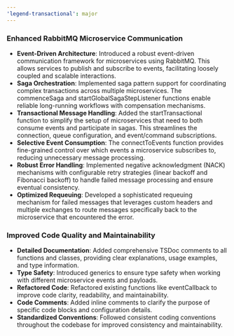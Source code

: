 ```yaml
---
'legend-transactional': major
---
```


### Enhanced RabbitMQ Microservice Communication

-   **Event-Driven Architecture**: Introduced a robust event-driven communication framework for
    microservices using RabbitMQ. This allows services to publish and subscribe to events, facilitating loosely coupled and scalable interactions.
-   **Saga Orchestration**: Implemented saga pattern support for coordinating complex transactions
    across multiple microservices. The commenceSaga and startGlobalSagaStepListener functions enable reliable long-running workflows with compensation mechanisms.
-   **Transactional Message Handling**: Added the startTransactional function to simplify the
    setup of
    microservices that need to both consume events and participate in sagas. This streamlines the connection, queue configuration, and event/command subscriptions.
-   **Selective Event Consumption**: The connectToEvents function provides fine-grained control over
    which events a microservice subscribes to, reducing unnecessary message processing.
-   **Robust Error Handling**: Implemented negative acknowledgment (NACK) mechanisms with
    configurable
    retry strategies (linear backoff and Fibonacci backoff) to handle failed message processing and ensure eventual consistency.
-   **Optimized Requeuing**: Developed a sophisticated requeuing mechanism for failed messages that
    leverages custom headers and multiple exchanges to route messages specifically back to the microservice that encountered the error.

### Improved Code Quality and Maintainability

-   **Detailed Documentation**: Added comprehensive TSDoc comments to all functions and classes,
    providing clear explanations, usage examples, and type information.
-   **Type Safety**: Introduced generics to ensure type safety when working with different
    microservice
    events and payloads.
-   **Refactored Code**: Refactored existing functions like eventCallback to improve code clarity,
    readability, and maintainability.
-   **Code Comments**: Added inline comments to clarify the purpose of specific code blocks and
    configuration details.
-   **Standardized Conventions**: Followed consistent coding conventions throughout the codebase for
    improved consistency and maintainability.
